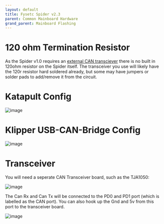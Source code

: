 ```yaml
---
layout: default 
title: Fysetc Spider v2.3
parent: Common Mainboard Hardware
grand_parent: Mainboard Flashing
---
```


# 120 ohm Termination Resistor

As the Spider v1.0 requires an [external CAN transciever](#transceiver) there is no built in 120ohm resistor on the Spider itself. The transceiver you use will likely have the 120r resistor hard soldered already, but some may have jumpers or solder pads to add/remove it from the circuit.

# Katapult Config

![image](https://github.com/user-attachments/assets/b99edc19-008a-43fa-be5a-21434b081185)

# Klipper USB-CAN-Bridge Config

![image](https://user-images.githubusercontent.com/124253477/221349817-d7381c21-fecc-4111-a34b-bf0522cd456e.png)


# Transceiver
You will need a seperate CAN Transceiver board, such as the TJA1050:

![image](https://github.com/Esoterical/voron_canbus/assets/124253477/2df10f80-8239-4368-9aa4-e1abe9ded541)

The Can Rx and Can Tx will be connected to the PD0 and PD1 port (which is labelled as the CAN port). You can also hook up the Gnd and 5v from this port to the transceiver board.

![image](https://user-images.githubusercontent.com/124253477/221392424-3454c8da-a7b5-48a7-add6-9e9b751fc3b4.png)
